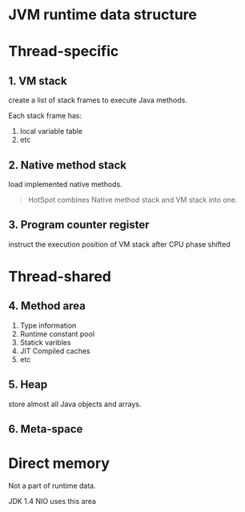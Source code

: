 # JVM runtime data structure
# Thread-specific
## 1. VM stack
create a list of stack frames to execute Java methods.

Each stack frame has:
1. local variable table
1. etc

## 2. Native method stack
load implemented native methods.

> HotSpot combines Native method stack and VM stack into one.

## 3. Program counter register
instruct the execution position of VM stack after CPU phase shifted

# Thread-shared
## 4. Method area
1. Type information
1. Runtime constant pool
1. Statick varibles
1. JIT Compiled caches
1. etc

## 5. Heap
store almost all Java objects and arrays.

## 6. Meta-space

# Direct memory
Not a part of runtime data.

JDK 1.4 NIO uses this area
